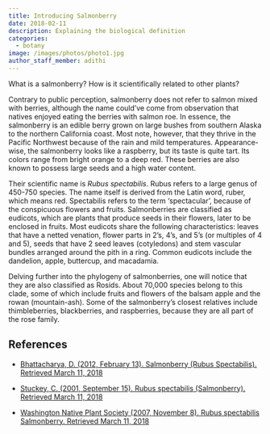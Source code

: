 ```yaml
---
title: Introducing Salmonberry
date: 2018-02-11
description: Explaining the biological definition
categories:
  - botany
image: /images/photos/photo1.jpg
author_staff_member: adithi
---
```


What is a salmonberry? How is it scientifically related to other plants?  
  
Contrary to public perception, salmonberry does not refer to salmon mixed with berries, although the name could’ve come from observation that natives enjoyed eating the berries with salmon roe.
In essence, the salmonberry is an edible berry grown on large bushes from southern Alaska to the northern California coast.
Most note, however, that they thrive in the Pacific Northwest because of the rain and mild temperatures.
Appearance-wise, the salmonberry looks like a raspberry, but its taste is quite tart.
Its colors range from bright orange to a deep red.
These berries are also known to possess large seeds and a high water content.
<!--more-->
  
Their scientific name is <i>Rubus spectabilis</i>.
Rubus refers to a large genus of 450-750 species.
The name itself is derived from the Latin word, ruber, which means red.
Spectabilis refers to the term ‘spectacular’, because of the conspicuous flowers and fruits.
Salmonberries are classified as eudicots, which are plants that produce seeds in their flowers, later to be enclosed in fruits.
Most eudicots share the following characteristics: leaves that have a netted venation, flower parts in 2’s, 4’s, and 5’s (or multiples of 4 and 5), seeds that have 2 seed leaves (cotyledons) and stem vascular bundles arranged around the pith in a ring.
Common eudicots include the dandelion, apple, buttercup, and macadamia.
 
Delving further into the phylogeny of salmonberries, one will notice that they are also classified as Rosids.
About 70,000 species belong to this clade, some of which include fruits and flowers of the balsam apple and the rowan (mountain-ash).
Some of the salmonberry’s closest relatives include thimbleberries, blackberries, and raspberries, because they are all part of the rose family.

## References

- [Bhattacharya, D. (2012, February 13). Salmonberry (Rubus Spectabilis). Retrieved March 11, 2018](http://www.onlyfoods.net/salmonberry-rubus-spectabilis.html)

- [Stuckey, C. (2001, September 15). Rubus spectabilis (Salmonberry). Retrieved March 11, 2018](http://www.nwplants.com/business/catalog/rub_spe.html)

- [Washington Native Plant Society (2007, November 8). Rubus spectabilis Salmonberry. Retrieved March 11, 2018](http://www.wnps.org/landscaping/herbarium/pages/rubus-spectabilis.html)
